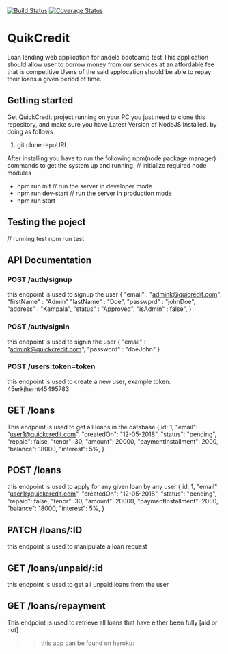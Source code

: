 [![Build Status](https://travis-ci.com/Mumbere7/quickCredit.svg?branch=master)](https://travis-ci.com/Mumbere7/quickCredit)
[![Coverage Status](https://coveralls.io/repos/github/Mumbere7/quickCredit/badge.svg?branch=develop)](https://coveralls.io/github/Mumbere7/quickCredit?branch=develop)

# QuikCredit

Loan lending web application for andela bootcamp test 
This application should allow user to borrow money from our services at an affordable fee that is competitive Users of the said applocation should be able to repay their loans a given period of time.

## Getting started 
Get QuickCredit  project running on your PC you just need to clone this repository, and make sure you have Latest Version of NodeJS Installed. by doing as follows

1. git clone repoURL

After installing you have to run the following npm(node package manager) commands to get the system up and running.
// initialize required node modules
 - npm run init
 // run the server in developer mode
 - npm run dev-start
// run the server in production mode
- npm run start

## Testing the poject

// running test
npm run test

## API Documentation

### POST /auth/signup
this endpoint is used to signup the user
{
    "email" : "admink@quicredit.com",
    "firstName" : "Admin"
    "lastName" : "Doe",
    "passwprd" : "johnDoe",
    "address" : "Kampala",
    "status" : "Approved",
    "isAdmin" : false",
}
### POST /auth/signin
this endpoint is used to signin the user
{
    "email" : "admink@quickcredit.com",
    "password" : "doeJohn"
}

### POST /users:token=token
this endpoint is used to create a new user, example token: 45erkjherht45495783

## GET /loans
This endpoint is used to get all loans in the database
{
        id: 1,
        "email": "user1@quickcredit.com",
        "createdOn": "12-05-2018",
        "status": "pending",
        "repaid": false,
        "tenor": 30,
        "amount": 20000,
        "paymentInstallment": 2000,
        "balance": 18000,
        "interest": 5%,
}
## POST /loans
this endpoint is used to apply for any given loan by any user
{
        id: 1,
        "email": "user1@quickcredit.com",
        "createdOn": "12-05-2018",
        "status": "pending",
        "repaid": false,
        "tenor": 30,
        "amount": 20000,
        "paymentInstallment": 2000,
        "balance": 18000,
        "interest": 5%,
}
## PATCH /loans/:ID
this endpoint is used to manipulate a loan request

## GET /loans/unpaid/:id
this endpoint is used to get all unpaid loans from the user
## GET /loans/repayment
This endpoint is used to retrieve all loans that have either been fully [aid or not]

>> this app can be found on heroku: 
